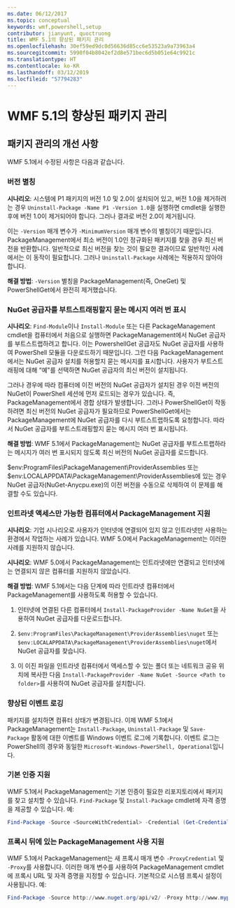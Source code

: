 ```yaml
---
ms.date: 06/12/2017
ms.topic: conceptual
keywords: wmf,powershell,setup
contributor: jianyunt, quoctruong
title: WMF 5.1의 향상된 패키지 관리
ms.openlocfilehash: 30ef59ed9dc0d56636d85cc6e53523a9a73963a4
ms.sourcegitcommit: 5990f04b8042ef2d8e571bec6d5b051e64c9921c
ms.translationtype: HT
ms.contentlocale: ko-KR
ms.lasthandoff: 03/12/2019
ms.locfileid: "57794283"
---
```

# <a name="improvements-to-package-management-in-wmf-51"></a>WMF 5.1의 향상된 패키지 관리

## <a name="improvements-in-packagemanagement"></a>패키지 관리의 개선 사항

WMF 5.1에서 수정된 사항은 다음과 같습니다.

### <a name="version-alias"></a>버전 별칭

**시나리오**: 시스템에 P1 패키지의 버전 1.0 및 2.0이 설치되어 있고, 버전 1.0을 제거하려는 경우 `Uninstall-Package -Name P1 -Version 1.0`을 실행하면 cmdlet을 실행한 후에 버전 1.0이 제거되어야 합니다. 그러나 결과로 버전 2.0이 제거됩니다.

이는 `-Version` 매개 변수가 `-MinimumVersion` 매개 변수의 별칭이기 때문입니다. PackageManagement에서 최소 버전이 1.0인 정규화된 패키지를 찾을 경우 최신 버전을 반환합니다. 일반적으로 최신 버전을 찾는 것이 필요한 결과이므로 일반적인 사례에서는 이 동작이 필요합니다. 그러나 `Uninstall-Package` 사례에는 적용하지 않아야 합니다.

**해결 방법**: `-Version` 별칭을 PackageManagement(즉, OneGet) 및 PowerShellGet에서 완전히 제거했습니다.

### <a name="multiple-prompts-for-bootstrapping-the-nuget-provider"></a>NuGet 공급자를 부트스트래핑할지 묻는 메시지 여러 번 표시

**시나리오**: `Find-Module`이나 `Install-Module` 또는 다른 PackageManagement cmdlet을 컴퓨터에서 처음으로 실행하면 PackageManagement에서 NuGet 공급자를 부트스트랩하려고 합니다. 이는 PowershellGet 공급자도 NuGet 공급자를 사용하여 PowerShell 모듈을 다운로드하기 때문입니다. 그런 다음 PackageManagement에서는 NuGet 공급자 설치를 허용할지 묻는 메시지를 표시합니다. 사용자가 부트스트래핑에 대해 “예"를 선택하면 NuGet 공급자의 최신 버전이 설치됩니다.

그러나 경우에 따라 컴퓨터에 이전 버전의 NuGet 공급자가 설치된 경우 이전 버전의 NuGet이 PowerShell 세션에 먼저 로드되는 경우가 있습니다. 즉, PackageManagement에서 경합 상태가 발생합니다. 그러나 PowerShellGet이 작동하려면 최신 버전의 NuGet 공급자가 필요하므로 PowerShellGet에서는 PackageManagement에 NuGet 공급자를 다시 부트스트랩하도록 요청합니다. 따라서 NuGet 공급자를 부트스트래핑할지 묻는 메시지 여러 번 표시됩니다.

**해결 방법**: WMF 5.1에서 PackageManagement는 NuGet 공급자를 부트스트랩하라는 메시지가 여러 번 표시되지 않도록 최신 버전의 NuGet 공급자를 로드합니다.

$env:ProgramFiles\PackageManagement\ProviderAssemblies 또는 $env:LOCALAPPDATA\PackageManagement\ProviderAssemblies에 있는 경우 NuGet 공급자(NuGet-Anycpu.exe)의 이전 버전을 수동으로 삭제하여 이 문제를 해결할 수도 있습니다.


### <a name="support-for-packagemanagement-on-computers-with-intranet-access-only"></a>인트라넷 액세스만 가능한 컴퓨터에서 PackageManagement 지원

**시나리오**: 기업 시나리오로 사용자가 인터넷에 연결되어 있지 않고 인트라넷만 사용하는 환경에서 작업하는 사례가 있습니다. WMF 5.0에서 PackageManagement는 이러한 사례를 지원하지 않습니다.

**시나리오**: WMF 5.0에서 PackageManagement는 인트라넷에만 연결되고 인터넷에는 연결되지 않은 컴퓨터를 지원하지 않았습니다.

**해결 방법**: WMF 5.1에서는 다음 단계에 따라 인트라넷 컴퓨터에서 PackageManagement를 사용하도록 허용할 수 있습니다.

1. 인터넷에 연결된 다른 컴퓨터에서 `Install-PackageProvider -Name NuGet`을 사용하여 NuGet 공급자를 다운로드합니다.

2. `$env:ProgramFiles\PackageManagement\ProviderAssemblies\nuget` 또는 `$env:LOCALAPPDATA\PackageManagement\ProviderAssemblies\nuget`에서 NuGet 공급자를 찾습니다.

3. 이 이진 파일을 인트라넷 컴퓨터에서 액세스할 수 있는 폴더 또는 네트워크 공유 위치에 복사한 다음 `Install-PackageProvider -Name NuGet -Source <Path to folder>`를 사용하여 NuGet 공급자를 설치합니다.


### <a name="event-logging-improvements"></a>향상된 이벤트 로깅

패키지를 설치하면 컴퓨터 상태가 변경됩니다. 이제 WMF 5.1에서 PackageManagement는 `Install-Package`, `Uninstall-Package` 및 `Save-Package` 활동에 대한 이벤트를 Windows 이벤트 로그에 기록합니다. 이벤트 로그는 PowerShell의 경우와 동일한 `Microsoft-Windows-PowerShell, Operational`입니다.

### <a name="support-for-basic-authentication"></a>기본 인증 지원

WMF 5.1에서 PackageManagement는 기본 인증이 필요한 리포지토리에서 패키지를 찾고 설치할 수 있습니다. `Find-Package` 및 `Install-Package` cmdlet에 자격 증명을 제공할 수 있습니다. 예:

``` PowerShell
Find-Package -Source <SourceWithCredential> -Credential (Get-Credential)
```

### <a name="support-for-using-packagemanagement-behind-a-proxy"></a>프록시 뒤에 있는 PackageManagement 사용 지원

WMF 5.1에서 PackageManagement는 새 프록시 매개 변수 `-ProxyCredential` 및 `-Proxy`를 사용합니다. 이러한 매개 변수를 사용하여 PackageManagement cmdlet에 프록시 URL 및 자격 증명을 지정할 수 있습니다. 기본적으로 시스템 프록시 설정이 사용됩니다. 예:

``` PowerShell
Find-Package -Source http://www.nuget.org/api/v2/ -Proxy http://www.myproxyserver.com -ProxyCredential (Get-Credential)
```
